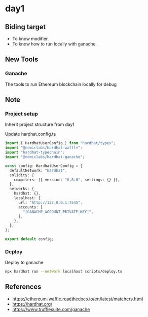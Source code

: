 # day1

## Biding target

- To know modifier
- To know how to run locally with ganache

## New Tools

### Ganache
The tools to run Ethereum blockchain locally for debug


## Note

### Project setup

Inherit project structure from day1

Update hardhat.config.ts
```ts
import { HardhatUserConfig } from "hardhat/types";
import "@nomiclabs/hardhat-waffle";
import "hardhat-typechain";
import "@nomiclabs/hardhat-ganache";

const config: HardhatUserConfig = {
  defaultNetwork: "hardhat",
  solidity: {
    compilers: [{ version: "0.8.0", settings: {} }],
  },
  networks: {
    hardhat: {},
    localhost: {
      url: "http://127.0.0.1:7545",
      accounts: [
        "[GANACHE_ACCOUNT_PRIVATE_KEY]",
      ],
    },
  },
};

export default config;
```

### Deploy

Deploy to ganache

```bash
npx hardhat run --network localhost scripts/deploy.ts
```


## References
- https://ethereum-waffle.readthedocs.io/en/latest/matchers.html
- https://hardhat.org/
- https://www.trufflesuite.com/ganache
